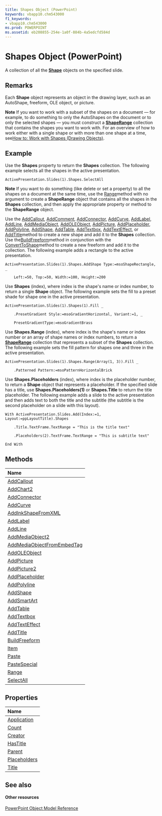 ```yaml
---
title: Shapes Object (PowerPoint)
keywords: vbapp10.chm543000
f1_keywords:
- vbapp10.chm543000
ms.prod: POWERPOINT
ms.assetid: eb208855-254e-1a0f-884b-4a5edcfd584d
---
```



# Shapes Object (PowerPoint)

A collection of all the  **[Shape](http://msdn.microsoft.com/library/1da93849-99e0-827e-ced3-c6cf7f8569f3%28Office.15%29.aspx)** objects on the specified slide.


## Remarks

Each  **Shape** object represents an object in the drawing layer, such as an AutoShape, freeform, OLE object, or picture.


 **Note**  If you want to work with a subset of the shapes on a document — for example, to do something to only the AutoShapes on the document or to only the selected shapes — you must construct a  **[ShapeRange](shaperange-object-powerpoint.md)** collection that contains the shapes you want to work with. For an overview of how to work either with a single shape or with more than one shape at a time, see[How to: Work with Shapes (Drawing Objects)](http://msdn.microsoft.com/library/3ffaaaea-6406-262b-2bc7-788699175266%28Office.15%29.aspx).


## Example

Use the  **Shapes** property to return the **Shapes** collection. The following example selects all the shapes in the active presentation.


```
ActivePresentation.Slides(1).Shapes.SelectAll
```


 **Note**  If you want to do something (like delete or set a property) to all the shapes on a document at the same time, use the [Range](http://msdn.microsoft.com/library/5ee926d9-5b30-a26b-7365-f4709a1a7bdb%28Office.15%29.aspx)method with no argument to create a  **ShapeRange** object that contains all the shapes in the **Shapes** collection, and then apply the appropriate property or method to the **ShapeRange** object.

Use the [AddCallout](http://msdn.microsoft.com/library/e4b468d7-793a-09ae-fcfc-6a73db93c90e%28Office.15%29.aspx), [AddComment](http://msdn.microsoft.com/library/11347ca1-cef3-0923-2544-cb80e7fc5768%28Office.15%29.aspx), [AddConnector](http://msdn.microsoft.com/library/407eee86-11c1-7bee-ed25-aba71a930a1c%28Office.15%29.aspx), [AddCurve](http://msdn.microsoft.com/library/47f90182-a71b-a028-c43f-a85d59d2a56b%28Office.15%29.aspx), [AddLabel](http://msdn.microsoft.com/library/b744daf1-5b99-9649-8b97-d3f2193373c1%28Office.15%29.aspx), [AddLine](http://msdn.microsoft.com/library/9dbe640b-5ba4-a620-d3c6-4a2d0cc2bc27%28Office.15%29.aspx), [AddMediaObject](http://msdn.microsoft.com/library/7e2ab704-7fd4-86d7-3f61-8d69c13b5685%28Office.15%29.aspx), [AddOLEObject](http://msdn.microsoft.com/library/88a5aa63-0531-b9d8-43d2-5a995b91b189%28Office.15%29.aspx), [AddPicture](http://msdn.microsoft.com/library/af432432-b09b-3ca6-d392-132bd78251c7%28Office.15%29.aspx), [AddPlaceholder](http://msdn.microsoft.com/library/10927d59-1810-2f91-eb52-c42113570ccc%28Office.15%29.aspx), [AddPolyline](http://msdn.microsoft.com/library/e42c4f7a-de68-88bf-d250-28e642b56232%28Office.15%29.aspx), [AddShape](http://msdn.microsoft.com/library/2bc6cce5-3461-61ff-083d-bd36ee71cb59%28Office.15%29.aspx), [AddTable](http://msdn.microsoft.com/library/77ce193e-10f7-25f4-a6f8-99d7d2b781ad%28Office.15%29.aspx), [AddTextbox](http://msdn.microsoft.com/library/0c7c6093-48f6-e1f1-1837-e69d6ef13e57%28Office.15%29.aspx), [AddTextEffect](http://msdn.microsoft.com/library/4428ac57-c704-475a-1640-78a556e9ac3d%28Office.15%29.aspx), or [AddTitle](http://msdn.microsoft.com/library/1fe13529-526a-1b29-7589-c155f9e46379%28Office.15%29.aspx)method to create a new shape and add it to the  **Shapes** collection. Use the[BuildFreeform](http://msdn.microsoft.com/library/330ea348-9f8c-c418-d67f-e4fd6c105c59%28Office.15%29.aspx)method in conjunction with the [ConvertToShape](http://msdn.microsoft.com/library/bc3d209e-6735-3011-9334-46049d269355%28Office.15%29.aspx)method to create a new freeform and add it to the collection. The following example adds a rectangle to the active presentation.




```
ActivePresentation.Slides(1).Shapes.AddShape Type:=msoShapeRectangle, _

    Left:=50, Top:=50, Width:=100, Height:=200
```

Use  **Shapes** (index), where index is the shape's name or index number, to return a single **Shape** object. The following example sets the fill to a preset shade for shape one in the active presentation.




```
ActivePresentation.Slides(1).Shapes(1).Fill _

    .PresetGradient Style:=msoGradientHorizontal, Variant:=1, _

    PresetGradientType:=msoGradientBrass
```

Use  **Shapes.Range** (index), where index is the shape's name or index number or an array of shape names or index numbers, to return a **[ShapeRange](shaperange-object-powerpoint.md)** collection that represents a subset of the **Shapes** collection. The following example sets the fill pattern for shapes one and three in the active presentation.




```
ActivePresentation.Slides(1).Shapes.Range(Array(1, 3)).Fill _

    .Patterned Pattern:=msoPatternHorizontalBrick
```

Use  **Shapes.Placeholders** (index), where index is the placeholder number, to return a **Shape** object that represents a placeholder. If the specified slide has a title, use **Shapes.Placeholders(1)** or **Shapes.Title** to return the title placeholder. The following example adds a slide to the active presentation and then adds text to both the title and the subtitle (the subtitle is the second placeholder on a slide with this layout).




```
With ActivePresentation.Slides.Add(Index:=1, Layout:=ppLayoutTitle).Shapes

    .Title.TextFrame.TextRange = "This is the title text"

    .Placeholders(2).TextFrame.TextRange = "This is subtitle text"

End With
```


## Methods



|**Name**|
|:-----|
|[AddCallout](http://msdn.microsoft.com/library/e4b468d7-793a-09ae-fcfc-6a73db93c90e%28Office.15%29.aspx)|
|[AddChart2](http://msdn.microsoft.com/library/07f225bc-1c0d-cca5-b6a3-9de0a018eb4c%28Office.15%29.aspx)|
|[AddConnector](http://msdn.microsoft.com/library/407eee86-11c1-7bee-ed25-aba71a930a1c%28Office.15%29.aspx)|
|[AddCurve](http://msdn.microsoft.com/library/47f90182-a71b-a028-c43f-a85d59d2a56b%28Office.15%29.aspx)|
|[AddInkShapeFromXML](http://msdn.microsoft.com/library/88a395ac-b11e-d42e-f4b4-b41bf1d1347e%28Office.15%29.aspx)|
|[AddLabel](http://msdn.microsoft.com/library/b744daf1-5b99-9649-8b97-d3f2193373c1%28Office.15%29.aspx)|
|[AddLine](http://msdn.microsoft.com/library/9dbe640b-5ba4-a620-d3c6-4a2d0cc2bc27%28Office.15%29.aspx)|
|[AddMediaObject2](http://msdn.microsoft.com/library/157499e5-1b90-d85f-b1d8-85a115fc907e%28Office.15%29.aspx)|
|[AddMediaObjectFromEmbedTag](http://msdn.microsoft.com/library/c463e7e2-8bac-8762-fec8-e1e84847907b%28Office.15%29.aspx)|
|[AddOLEObject](http://msdn.microsoft.com/library/88a5aa63-0531-b9d8-43d2-5a995b91b189%28Office.15%29.aspx)|
|[AddPicture](http://msdn.microsoft.com/library/af432432-b09b-3ca6-d392-132bd78251c7%28Office.15%29.aspx)|
|[AddPicture2](http://msdn.microsoft.com/library/2956fa14-40bb-458a-aef1-caceab15e067%28Office.15%29.aspx)|
|[AddPlaceholder](http://msdn.microsoft.com/library/10927d59-1810-2f91-eb52-c42113570ccc%28Office.15%29.aspx)|
|[AddPolyline](http://msdn.microsoft.com/library/e42c4f7a-de68-88bf-d250-28e642b56232%28Office.15%29.aspx)|
|[AddShape](http://msdn.microsoft.com/library/2bc6cce5-3461-61ff-083d-bd36ee71cb59%28Office.15%29.aspx)|
|[AddSmartArt](http://msdn.microsoft.com/library/5bd66a76-a31c-3633-7aae-f24e0a92021c%28Office.15%29.aspx)|
|[AddTable](http://msdn.microsoft.com/library/77ce193e-10f7-25f4-a6f8-99d7d2b781ad%28Office.15%29.aspx)|
|[AddTextbox](http://msdn.microsoft.com/library/0c7c6093-48f6-e1f1-1837-e69d6ef13e57%28Office.15%29.aspx)|
|[AddTextEffect](http://msdn.microsoft.com/library/4428ac57-c704-475a-1640-78a556e9ac3d%28Office.15%29.aspx)|
|[AddTitle](http://msdn.microsoft.com/library/1fe13529-526a-1b29-7589-c155f9e46379%28Office.15%29.aspx)|
|[BuildFreeform](http://msdn.microsoft.com/library/330ea348-9f8c-c418-d67f-e4fd6c105c59%28Office.15%29.aspx)|
|[Item](http://msdn.microsoft.com/library/f6c5eac1-3b65-3023-3b7a-557c7bfb0f02%28Office.15%29.aspx)|
|[Paste](http://msdn.microsoft.com/library/8aa534f8-bd59-3945-cc1f-45ffc3883bf7%28Office.15%29.aspx)|
|[PasteSpecial](http://msdn.microsoft.com/library/6a1e5b6d-da09-fae8-7165-0c9bf71d525c%28Office.15%29.aspx)|
|[Range](http://msdn.microsoft.com/library/5ee926d9-5b30-a26b-7365-f4709a1a7bdb%28Office.15%29.aspx)|
|[SelectAll](http://msdn.microsoft.com/library/9d3f5b93-2a8b-5b9a-d725-729baa190a38%28Office.15%29.aspx)|

## Properties



|**Name**|
|:-----|
|[Application](http://msdn.microsoft.com/library/23c2ea6f-ed51-4a1a-0e00-94f891242c0a%28Office.15%29.aspx)|
|[Count](http://msdn.microsoft.com/library/bc313541-1e87-cc85-e489-80d53f18abe5%28Office.15%29.aspx)|
|[Creator](http://msdn.microsoft.com/library/495a5a34-efdb-784e-8748-7bc6005e7ffd%28Office.15%29.aspx)|
|[HasTitle](http://msdn.microsoft.com/library/0754bda8-7e19-6dd1-55a3-2b19541480b9%28Office.15%29.aspx)|
|[Parent](http://msdn.microsoft.com/library/b6d9ba88-0073-3482-b7fb-5f9d36f79b48%28Office.15%29.aspx)|
|[Placeholders](http://msdn.microsoft.com/library/2926d893-056a-0805-85ba-681e64bf81ed%28Office.15%29.aspx)|
|[Title](http://msdn.microsoft.com/library/61e5f162-d9dd-f8d3-6c15-d5a40c00c10f%28Office.15%29.aspx)|

## See also


#### Other resources


[PowerPoint Object Model Reference](http://msdn.microsoft.com/library/00acd64a-5896-0459-39af-98df2849849e%28Office.15%29.aspx)
